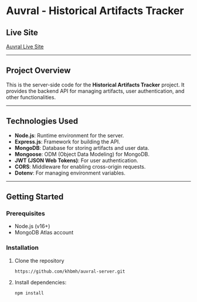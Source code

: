 # **Auvral - Historical Artifacts Tracker**


## **Live Site**

[Auvral Live Site](https://auvral.web.app)


---


## **Project Overview**

This is the server-side code for the **Historical Artifacts Tracker** project. It provides the backend API for managing artifacts, user authentication, and other functionalities.


---

## Technologies Used

- **Node.js**: Runtime environment for the server.
- **Express.js**: Framework for building the API.
- **MongoDB**: Database for storing artifacts and user data.
- **Mongoose**: ODM (Object Data Modeling) for MongoDB.
- **JWT (JSON Web Tokens)**: For user authentication.
- **CORS**: Middleware for enabling cross-origin requests.
- **Dotenv**: For managing environment variables.

---

## **Getting Started**

### **Prerequisites**
- Node.js (v16+)
- MongoDB Atlas account

### **Installation**
1. Clone the repository
   ```bash
   https://github.com/khbmh/auvral-server.git

2. Install dependencies:
   ```bash
   npm install
